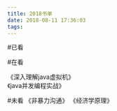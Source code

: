 ```yaml
---
title: 2018书单
date: 2018-08-11 17:36:03
tags:
---
```

#已看

#在看

《深入理解java虚拟机》  
《java并发编程实战》

#未看
《非暴力沟通》
《经济学原理》

